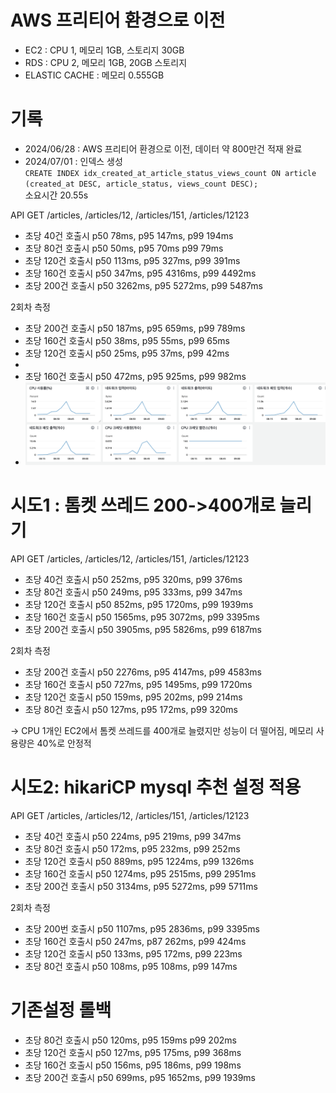 # AWS 프리티어 환경으로 이전
- EC2 : CPU 1, 메모리 1GB, 스토리지 30GB
- RDS : CPU 2, 메모리 1GB, 20GB 스토리지
- ELASTIC CACHE : 메모리 0.555GB

# 기록
- 2024/06/28 : AWS 프리티어 환경으로 이전, 데이터 약 800만건 적재 완료
- 2024/07/01 : 인덱스 생성 <br>
`CREATE INDEX idx_created_at_article_status_views_count ON article (created_at DESC, article_status, views_count DESC);`
<br>소요시간 20.55s

API GET /articles, /articles/12, /articles/151, /articles/12123
- 초당 40건 호출시 p50 78ms, p95 147ms, p99 194ms
- 초당 80건 호출시 p50 50ms, p95 70ms p99 79ms
- 초당 120건 호출시 p50 113ms, p95 327ms, p99 391ms 
- 초당 160건 호출시 p50 347ms, p95 4316ms, p99 4492ms
- 초당 200건 호출시 p50 3262ms, p95 5272ms, p99 5487ms 

2회차 측정
- 초당 200건 호출시 p50 187ms, p95 659ms, p99 789ms
- 초당 160건 호출시 p50 38ms, p95 55ms, p99 65ms
- 초당 120건 호출시 p50 25ms, p95 37ms, p99 42ms 
- 
- 초당 160건 호출시 p50 472ms, p95 925ms, p99 982ms
- ![img.png](img.png)

# 시도1 : 톰켓 쓰레드 200->400개로 늘리기
API GET /articles, /articles/12, /articles/151, /articles/12123
- 초당 40건 호출시 p50 252ms, p95 320ms, p99 376ms
- 초당 80건 호출시 p50 249ms, p95 333ms, p99 347ms
- 초당 120건 호출시 p50 852ms, p95 1720ms, p99 1939ms
- 초당 160건 호출시 p50 1565ms, p95 3072ms, p99 3395ms
- 초당 200건 호출시 p50 3905ms, p95 5826ms, p99 6187ms

2회차 측정
- 초당 200건 호출시 p50 2276ms, p95 4147ms, p99 4583ms
- 초당 160건 호출시 p50 727ms, p95 1495ms, p99 1720ms
- 초당 120건 호출시 p50 159ms, p95 202ms, p99 214ms
- 초당 80건 호출시 p50 127ms, p95 172ms, p99 320ms

-> CPU 1개인 EC2에서 톰켓 쓰레드를 400개로 늘렸지만 성능이 더 떨어짐, 
메모리 사용량은 40%로 안정적

# 시도2: hikariCP mysql 추천 설정 적용
API GET /articles, /articles/12, /articles/151, /articles/12123
- 초당 40건 호출시 p50 224ms, p95 219ms, p99 347ms
- 초당 80건 호출시 p50 172ms, p95 232ms, p99 252ms
- 초당 120건 호출시 p50 889ms, p95 1224ms, p99 1326ms
- 초당 160건 호출시 p50 1274ms, p95 2515ms, p99 2951ms
- 초당 200건 호출시 p50 3134ms, p95 5272ms, p99 5711ms

2회차 측정
- 초당 200번 호출시 p50 1107ms, p95 2836ms, p99 3395ms
- 초당 160건 호출시 p50 247ms, p87 262ms, p99 424ms
- 초당 120건 호출시 p50 133ms, p95 172ms, p99 223ms
- 초당 80건 호출시 p50 108ms, p95 108ms, p99 147ms

# 기존설정 롤백
- 초당 80건 호출시 p50 120ms, p95 159ms p99 202ms
- 초당 120건 호출시 p50 127ms, p95 175ms, p99 368ms
- 초당 160건 호출시 p50 156ms, p95 186ms, p99 198ms
- 초당 200건 호출시 p50 699ms, p95 1652ms, p99 1939ms